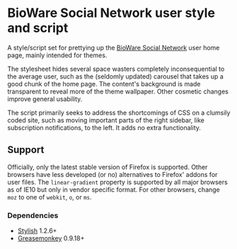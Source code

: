 # BioWare Social Network user style and script

A style/script set for prettying up the [BioWare Social Network][BSN] user home page, mainly intended for themes.

The stylesheet hides several space wasters completely inconsequential to the average user, such as the (seldomly updated) carousel that takes up a good chunk of the home page. The content's background is made transparent to reveal more of the theme wallpaper. Other cosmetic changes improve general usability.

The script primarily seeks to address the shortcomings of CSS on a clumsily coded site, such as moving important parts of the right sidebar, like subscription notifications, to the left. It adds no extra functionality.

## Support

Officially, only the latest stable version of Firefox is supported. Other browsers have less developed (or no) alternatives to Firefox' addons for user files. The `linear-gradient` property is supported by all major browsers as of IE10 but only in vendor specific format. For other browsers, change `moz` to one of `webkit`, `o`, or `ms`.

### Dependencies

* [Stylish][] 1.2.6+
* [Greasemonkey][] 0.9.18+

[BSN]: http://social.bioware.com/
[Stylish]: https://addons.mozilla.org/da/firefox/addon/stylish/
[Greasemonkey]: https://addons.mozilla.org/da/firefox/addon/greasemonkey/